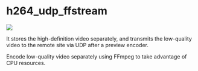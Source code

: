 # h264_udp_ffstream

![](http://i.imgur.com/TKz5ugz.png)

It stores the high-definition video separately, and transmits the low-quality video to the remote site via UDP after a preview encoder.

Encode low-quality video separately using FFmpeg to take advantage of CPU resources.
